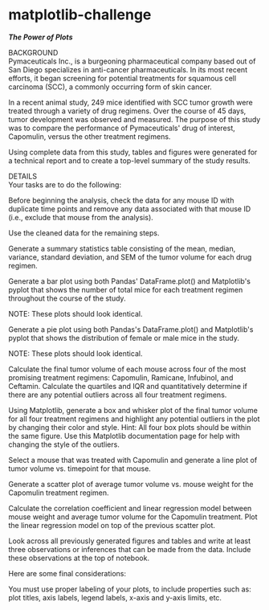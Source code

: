 # matplotlib-challenge
***The Power of Plots***

BACKGROUND<br>
Pymaceuticals Inc., is a burgeoning pharmaceutical company based out of San Diego specializes in anti-cancer pharmaceuticals. In its most recent efforts, it began screening for potential treatments for squamous cell carcinoma (SCC), a commonly occurring form of skin cancer.

In a recent animal study, 249 mice identified with SCC tumor growth were treated through a variety of drug regimens. Over the course of 45 days, tumor development was observed and measured. The purpose of this study was to compare the performance of Pymaceuticals' drug of interest, Capomulin, versus the other treatment regimens. 

Using complete data from this study, tables and figures were generated for a technical report and to create a top-level summary of the study results.<br>

DETAILS<br>
Your tasks are to do the following:


Before beginning the analysis, check the data for any mouse ID with duplicate time points and remove any data associated with that mouse ID (i.e., exclude that mouse from the analysis).


Use the cleaned data for the remaining steps.


Generate a summary statistics table consisting of the mean, median, variance, standard deviation, and SEM of the tumor volume for each drug regimen.


Generate a bar plot using both Pandas' DataFrame.plot() and Matplotlib's pyplot that shows  the number of total mice for each treatment regimen throughout the course of the study.


NOTE: These plots should look identical.



Generate a pie plot using both Pandas's DataFrame.plot() and Matplotlib's pyplot that shows the distribution of female or male mice in the study.


NOTE: These plots should look identical.



Calculate the final tumor volume of each mouse across four of the most promising treatment regimens: Capomulin, Ramicane, Infubinol, and Ceftamin. Calculate the quartiles and IQR and quantitatively determine if there are any potential outliers across all four treatment regimens.


Using Matplotlib, generate a box and whisker plot of the final tumor volume for all four treatment regimens and highlight any potential outliers in the plot by changing their color and style.
Hint: All four box plots should be within the same figure. Use this Matplotlib documentation page for help with changing the style of the outliers.


Select a mouse that was treated with Capomulin and generate a line plot of tumor volume vs. timepoint for that mouse.


Generate a scatter plot of average tumor volume vs. mouse weight for the Capomulin treatment regimen.


Calculate the correlation coefficient and linear regression model between mouse weight and average tumor volume for the Capomulin treatment. Plot the linear regression model on top of the previous scatter plot.


Look across all previously generated figures and tables and write at least three observations or inferences that can be made from the data. Include these observations at the top of notebook.


Here are some final considerations:


You must use proper labeling of your plots, to include properties such as: plot titles, axis labels, legend labels, x-axis and y-axis limits, etc.
